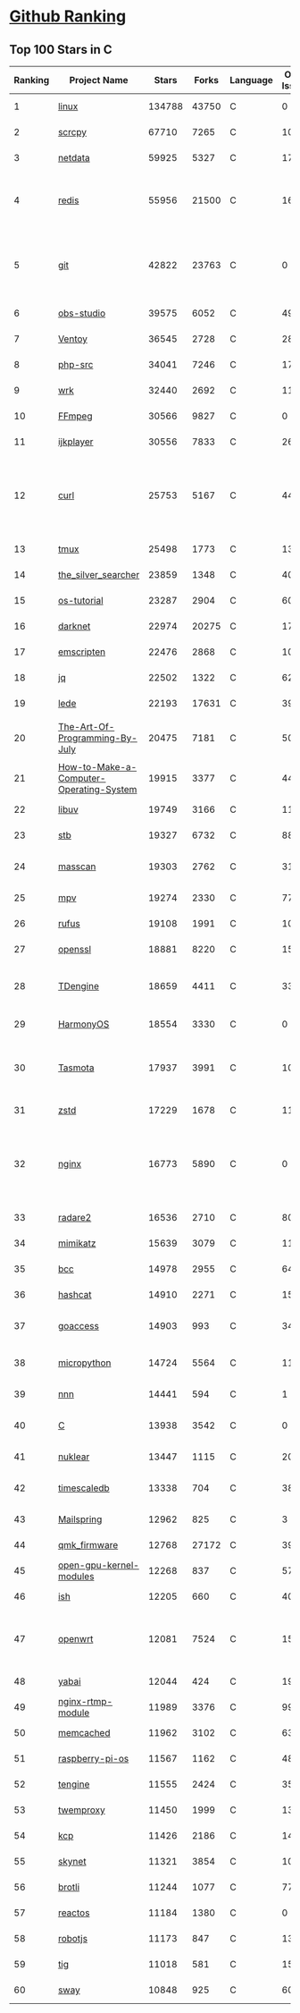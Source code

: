 [Github Ranking](../README.md)
==========

## Top 100 Stars in C

| Ranking | Project Name | Stars | Forks | Language | Open Issues | Description | Last Commit |
| ------- | ------------ | ----- | ----- | -------- | ----------- | ----------- | ----------- |
| 1 | [linux](https://github.com/torvalds/linux) | 134788 | 43750 | C | 0 | Linux kernel source tree | 2022-07-15T18:30:53Z |
| 2 | [scrcpy](https://github.com/Genymobile/scrcpy) | 67710 | 7265 | C | 1040 | Display and control your Android device | 2022-07-15T13:41:03Z |
| 3 | [netdata](https://github.com/netdata/netdata) | 59925 | 5327 | C | 171 | Real-time performance monitoring, done right! https://www.netdata.cloud | 2022-07-16T00:17:19Z |
| 4 | [redis](https://github.com/redis/redis) | 55956 | 21500 | C | 1666 | Redis is an in-memory database that persists on disk. The data model is key-value, but many different kind of values are supported: Strings, Lists, Sets, Sorted Sets, Hashes, Streams, HyperLogLogs, Bitmaps. | 2022-07-15T15:27:42Z |
| 5 | [git](https://github.com/git/git) | 42822 | 23763 | C | 0 | Git Source Code Mirror - This is a publish-only repository but pull requests can be turned into patches to the mailing list via GitGitGadget (https://gitgitgadget.github.io/). Please follow Documentation/SubmittingPatches procedure for any of your improvements. | 2022-07-16T00:38:18Z |
| 6 | [obs-studio](https://github.com/obsproject/obs-studio) | 39575 | 6052 | C | 497 | OBS Studio - Free and open source software for live streaming and screen recording | 2022-07-15T22:18:14Z |
| 7 | [Ventoy](https://github.com/ventoy/Ventoy) | 36545 | 2728 | C | 284 | A new bootable USB solution. | 2022-07-16T01:02:09Z |
| 8 | [php-src](https://github.com/php/php-src) | 34041 | 7246 | C | 174 | The PHP Interpreter | 2022-07-16T02:13:05Z |
| 9 | [wrk](https://github.com/wg/wrk) | 32440 | 2692 | C | 114 | Modern HTTP benchmarking tool | 2022-06-09T02:23:28Z |
| 10 | [FFmpeg](https://github.com/FFmpeg/FFmpeg) | 30566 | 9827 | C | 0 | Mirror of https://git.ffmpeg.org/ffmpeg.git | 2022-07-16T03:00:40Z |
| 11 | [ijkplayer](https://github.com/bilibili/ijkplayer) | 30556 | 7833 | C | 2697 | Android/iOS video player based on FFmpeg n3.4, with MediaCodec, VideoToolbox support. | 2022-01-22T10:06:28Z |
| 12 | [curl](https://github.com/curl/curl) | 25753 | 5167 | C | 44 | A command line tool and library for transferring data with URL syntax, supporting DICT, FILE, FTP, FTPS, GOPHER, GOPHERS, HTTP, HTTPS, IMAP, IMAPS, LDAP, LDAPS, MQTT, POP3, POP3S, RTMP, RTMPS, RTSP, SCP, SFTP, SMB, SMBS, SMTP, SMTPS, TELNET and TFTP. libcurl offers a myriad of powerful features | 2022-07-15T17:25:16Z |
| 13 | [tmux](https://github.com/tmux/tmux) | 25498 | 1773 | C | 13 | tmux source code | 2022-07-11T22:23:52Z |
| 14 | [the_silver_searcher](https://github.com/ggreer/the_silver_searcher) | 23859 | 1348 | C | 404 | A code-searching tool similar to ack, but faster. | 2022-06-26T04:45:36Z |
| 15 | [os-tutorial](https://github.com/cfenollosa/os-tutorial) | 23287 | 2904 | C | 60 | How to create an OS from scratch | 2022-07-12T04:27:22Z |
| 16 | [darknet](https://github.com/pjreddie/darknet) | 22974 | 20275 | C | 1762 | Convolutional Neural Networks | 2022-07-07T20:33:57Z |
| 17 | [emscripten](https://github.com/emscripten-core/emscripten) | 22476 | 2868 | C | 1044 | Emscripten: An LLVM-to-WebAssembly Compiler | 2022-07-15T23:13:10Z |
| 18 | [jq](https://github.com/stedolan/jq) | 22502 | 1322 | C | 626 | Command-line JSON processor | 2022-07-06T20:01:36Z |
| 19 | [lede](https://github.com/coolsnowwolf/lede) | 22193 | 17631 | C | 396 | Lean's OpenWrt source | 2022-07-15T15:40:34Z |
| 20 | [The-Art-Of-Programming-By-July](https://github.com/julycoding/The-Art-Of-Programming-By-July) | 20475 | 7181 | C | 50 | 本项目曾冲到全球第一，干货集锦见本页面最底部，另完整精致的纸质版《编程之法：面试和算法心得》已在京东/当当上销售 | 2021-07-03T07:47:32Z |
| 21 | [How-to-Make-a-Computer-Operating-System](https://github.com/SamyPesse/How-to-Make-a-Computer-Operating-System) | 19915 | 3377 | C | 44 | How to Make a Computer Operating System in C++ | 2021-12-16T09:10:55Z |
| 22 | [libuv](https://github.com/libuv/libuv) | 19749 | 3166 | C | 114 | Cross-platform asynchronous I/O | 2022-07-15T15:28:47Z |
| 23 | [stb](https://github.com/nothings/stb) | 19327 | 6732 | C | 88 | stb single-file public domain libraries for C/C++ | 2022-07-12T12:47:18Z |
| 24 | [masscan](https://github.com/robertdavidgraham/masscan) | 19303 | 2762 | C | 318 | TCP port scanner, spews SYN packets asynchronously, scanning entire Internet in under 5 minutes. | 2022-05-27T09:43:23Z |
| 25 | [mpv](https://github.com/mpv-player/mpv) | 19274 | 2330 | C | 777 | 🎥 Command line video player | 2022-07-16T01:35:40Z |
| 26 | [rufus](https://github.com/pbatard/rufus) | 19108 | 1991 | C | 10 | The Reliable USB Formatting Utility | 2022-07-13T17:31:36Z |
| 27 | [openssl](https://github.com/openssl/openssl) | 18881 | 8220 | C | 1564 | TLS/SSL and crypto library | 2022-07-16T01:23:35Z |
| 28 | [TDengine](https://github.com/taosdata/TDengine) | 18659 | 4411 | C | 337 | An open-source time-series database with high-performance, scalability and SQL support. It can be widely used in IoT, Connected Vehicles, DevOps, Energy, Finance and other fields. | 2022-07-16T02:54:08Z |
| 29 | [HarmonyOS](https://github.com/Awesome-HarmonyOS/HarmonyOS) | 18554 | 3330 | C | 0 | A curated list of awesome things related to HarmonyOS. 华为鸿蒙操作系统。 | 2022-07-07T01:24:35Z |
| 30 | [Tasmota](https://github.com/arendst/Tasmota) | 17937 | 3991 | C | 10 | Alternative firmware for ESP8266 with easy configuration using webUI, OTA updates, automation using timers or rules, expandability and entirely local control over MQTT, HTTP, Serial or KNX. Full documentation at | 2022-07-15T16:53:32Z |
| 31 | [zstd](https://github.com/facebook/zstd) | 17229 | 1678 | C | 114 | Zstandard - Fast real-time compression algorithm | 2022-07-14T18:54:34Z |
| 32 | [nginx](https://github.com/nginx/nginx) | 16773 | 5890 | C | 0 | An official read-only mirror of http://hg.nginx.org/nginx/ which is updated hourly. Pull requests on GitHub cannot be accepted and will be automatically closed. The proper way to submit changes to nginx is via the nginx development mailing list, see http://nginx.org/en/docs/contributing_changes.html | 2022-07-15T13:35:27Z |
| 33 | [radare2](https://github.com/radareorg/radare2) | 16536 | 2710 | C | 809 | UNIX-like reverse engineering framework and command-line toolset | 2022-07-15T13:41:02Z |
| 34 | [mimikatz](https://github.com/gentilkiwi/mimikatz) | 15639 | 3079 | C | 118 | A little tool to play with Windows security | 2022-07-08T12:59:58Z |
| 35 | [bcc](https://github.com/iovisor/bcc) | 14978 | 2955 | C | 646 | BCC - Tools for BPF-based Linux IO analysis, networking, monitoring, and more | 2022-07-15T17:42:39Z |
| 36 | [hashcat](https://github.com/hashcat/hashcat) | 14910 | 2271 | C | 153 | World's fastest and most advanced password recovery utility | 2022-07-15T16:00:53Z |
| 37 | [goaccess](https://github.com/allinurl/goaccess) | 14903 | 993 | C | 341 | GoAccess is a real-time web log analyzer and interactive viewer that runs in a terminal in *nix systems or through your browser. | 2022-07-15T02:16:32Z |
| 38 | [micropython](https://github.com/micropython/micropython) | 14724 | 5564 | C | 1127 | MicroPython - a lean and efficient Python implementation for microcontrollers and constrained systems | 2022-07-16T02:50:23Z |
| 39 | [nnn](https://github.com/jarun/nnn) | 14441 | 594 | C | 1 | n³ The unorthodox terminal file manager | 2022-07-14T02:39:10Z |
| 40 | [C](https://github.com/TheAlgorithms/C) | 13938 | 3542 | C | 0 | Collection of various algorithms in mathematics, machine learning, computer science, physics, etc implemented in C for educational purposes. | 2022-07-07T03:54:02Z |
| 41 | [nuklear](https://github.com/vurtun/nuklear) | 13447 | 1115 | C | 207 | A single-header ANSI C gui library | 2020-01-03T21:36:41Z |
| 42 | [timescaledb](https://github.com/timescale/timescaledb) | 13338 | 704 | C | 385 | An open-source time-series SQL database optimized for fast ingest and complex queries.  Packaged as a PostgreSQL extension. | 2022-07-15T15:17:42Z |
| 43 | [Mailspring](https://github.com/Foundry376/Mailspring) | 12962 | 825 | C | 3 | :love_letter: A beautiful, fast and fully open source mail client for Mac, Windows and Linux. | 2022-06-20T22:00:52Z |
| 44 | [qmk_firmware](https://github.com/qmk/qmk_firmware) | 12768 | 27172 | C | 393 | Open-source keyboard firmware for Atmel AVR and Arm USB families | 2022-07-16T02:54:21Z |
| 45 | [open-gpu-kernel-modules](https://github.com/NVIDIA/open-gpu-kernel-modules) | 12268 | 837 | C | 57 | NVIDIA Linux open GPU kernel module source | 2022-07-14T06:34:41Z |
| 46 | [ish](https://github.com/ish-app/ish) | 12205 | 660 | C | 404 | Linux shell for iOS | 2022-07-14T06:24:34Z |
| 47 | [openwrt](https://github.com/openwrt/openwrt) | 12081 | 7524 | C | 1518 | This repository is a mirror of https://git.openwrt.org/openwrt/openwrt.git It is for reference only and is not active for check-ins.  We will continue to accept Pull Requests here. They will be merged via staging trees then into openwrt.git. | 2022-07-15T23:04:27Z |
| 48 | [yabai](https://github.com/koekeishiya/yabai) | 12044 | 424 | C | 193 | A tiling window manager for macOS based on binary space partitioning | 2022-06-03T15:59:25Z |
| 49 | [nginx-rtmp-module](https://github.com/arut/nginx-rtmp-module) | 11989 | 3376 | C | 997 | NGINX-based Media Streaming Server | 2022-06-21T08:56:37Z |
| 50 | [memcached](https://github.com/memcached/memcached) | 11962 | 3102 | C | 63 | memcached development tree | 2022-07-06T21:19:30Z |
| 51 | [raspberry-pi-os](https://github.com/s-matyukevich/raspberry-pi-os) | 11567 | 1162 | C | 48 | Learning operating system development using Linux kernel and Raspberry Pi | 2022-02-16T17:29:18Z |
| 52 | [tengine](https://github.com/alibaba/tengine) | 11555 | 2424 | C | 358 | A distribution of Nginx with some advanced features | 2022-05-12T09:57:41Z |
| 53 | [twemproxy](https://github.com/twitter/twemproxy) | 11450 | 1999 | C | 138 | A fast, light-weight proxy for memcached and redis | 2022-05-04T19:04:00Z |
| 54 | [kcp](https://github.com/skywind3000/kcp) | 11426 | 2186 | C | 141 | :zap: KCP - A Fast and Reliable ARQ Protocol | 2022-07-02T14:25:59Z |
| 55 | [skynet](https://github.com/cloudwu/skynet) | 11321 | 3854 | C | 10 | A lightweight online game framework | 2022-06-21T09:11:28Z |
| 56 | [brotli](https://github.com/google/brotli) | 11244 | 1077 | C | 77 | Brotli compression format | 2022-05-24T13:03:52Z |
| 57 | [reactos](https://github.com/reactos/reactos) | 11184 | 1380 | C | 0 | A free Windows-compatible Operating System | 2022-07-15T22:19:17Z |
| 58 | [robotjs](https://github.com/octalmage/robotjs) | 11173 | 847 | C | 133 | Node.js Desktop Automation.  | 2022-06-08T15:28:36Z |
| 59 | [tig](https://github.com/jonas/tig) | 11018 | 581 | C | 154 | Text-mode interface for git | 2022-07-12T21:09:55Z |
| 60 | [sway](https://github.com/swaywm/sway) | 10848 | 925 | C | 608 | i3-compatible Wayland compositor | 2022-07-15T18:14:41Z |

